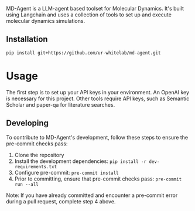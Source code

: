 MD-Agent is a LLM-agent based toolset for Molecular Dynamics.
It's built using Langchain and uses a collection of tools to set up and execute molecular dynamics simulations.


## Installation
```
pip install git+https://github.com/ur-whitelab/md-agent.git
```


# Usage
The first step is to set up your API keys in your environment. An OpenAI key is necessary for this project.
Other tools require API keys, such as Semantic Scholar and paper-qa for literature searches.


## Developing
To contribute to MD-Agent's development, follow these steps to ensure the pre-commit checks pass:
1. Clone the repository
2. Install the development dependencies: `pip install -r dev-requirements.txt`
3. Configure pre-commit: `pre-commit install`
4. Prior to committing, ensure that pre-commit checks pass: `pre-commit run --all`

Note: If you have already committed and encounter a pre-commit error during a pull request, complete step 4 above.
